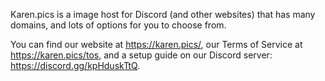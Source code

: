 Karen.pics is a image host for Discord (and other websites) that has many domains, and lots of options for you to choose from.

You can find our website at https://karen.pics/, our Terms of Service at https://karen.pics/tos, and a setup guide on our Discord server: https://discord.gg/kpHduskTtQ.
